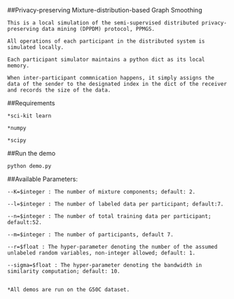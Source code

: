 ##Privacy-preserving Mixture-distribution-based Graph Smoothing

	This is a local simulation of the semi-supervised distributed privacy-preserving data mining (DPPDM) protocol, PPMGS.

	All operations of each participant in the distributed system is simulated locally.	

	Each participant simulator maintains a python dict as its local memory.

	When inter-participant commnication happens, it simply assigns the data of the sender to the designated index in the dict of the receiver and records the size of the data.


##Requirements

	*sci-kit learn
	
	*numpy
	
	*scipy



##Run the demo
	
	python demo.py


##Available Parameters:
	
	--K=$integer : The number of mixture components; default: 2.
	
	--l=$integer : The number of labeled data per participant; default:7.
	
	--n=$integer : The number of total training data per participant; default:52.
	
	--m=$integer : The number of participants, default 7.
	
	--r=$float : The hyper-parameter denoting the number of the assumed unlabeled random variables, non-integer allowed; default: 1.
	
	--sigma=$float : The hyper-parameter denoting the bandwidth in similarity computation; default: 10.

	
	*All demos are run on the G50C dataset.
